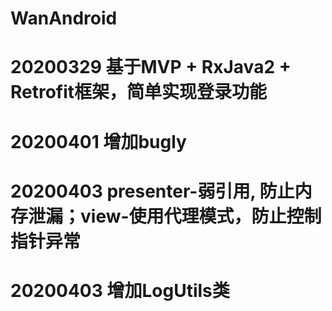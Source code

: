 # WanAndroid
# 20200329 基于MVP + RxJava2 + Retrofit框架，简单实现登录功能
# 20200401 增加bugly
# 20200403 presenter-弱引用, 防止内存泄漏；view-使用代理模式，防止控制指针异常
# 20200403 增加LogUtils类